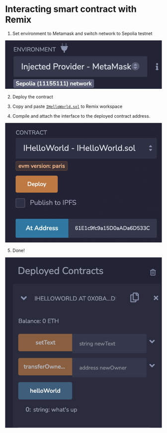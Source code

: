 # Interacting smart contract with Remix

1. Set environment to Metamask and switch network to Sepolia testnet

![image](../_img/remix-1.png)

2. Deploy the contract

3. Copy and paste [`IHelloWorld.sol`](../hardhat/contracts/interfaces/IHelloWorld.sol) to Remix workspace

4. Compile and attach the interface to the deployed contract address.

![image](../_img/remix-2.png)

5. Done!

![image](../_img/remix-3.png)
